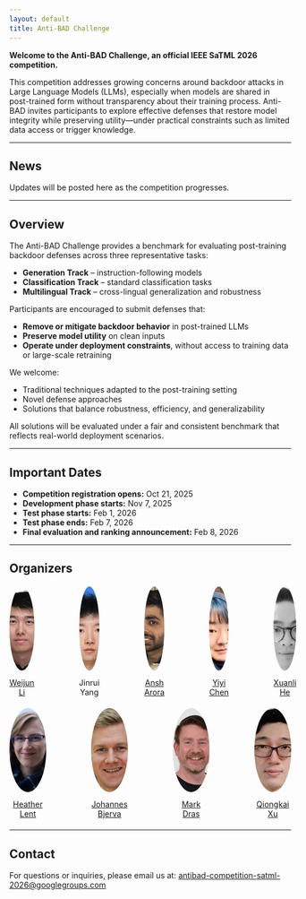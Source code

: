 ```yaml
---
layout: default
title: Anti-BAD Challenge
---
```


**Welcome to the Anti-BAD Challenge, an official IEEE SaTML 2026 competition.**

This competition addresses growing concerns around backdoor attacks in Large Language Models (LLMs), especially when models are shared in post-trained form without transparency about their training process. Anti-BAD invites participants to explore effective defenses that restore model integrity while preserving utility—under practical constraints such as limited data access or trigger knowledge.

---

## News

Updates will be posted here as the competition progresses.

---

## Overview

The Anti-BAD Challenge provides a benchmark for evaluating post-training backdoor defenses across three representative tasks:
- **Generation Track** – instruction-following models  
- **Classification Track** – standard classification tasks  
- **Multilingual Track** – cross-lingual generalization and robustness

Participants are encouraged to submit defenses that:
- **Remove or mitigate backdoor behavior** in post-trained LLMs  
- **Preserve model utility** on clean inputs  
- **Operate under deployment constraints**, without access to training data or large-scale retraining

We welcome:
- Traditional techniques adapted to the post-training setting  
- Novel defense approaches  
- Solutions that balance robustness, efficiency, and generalizability

All solutions will be evaluated under a fair and consistent benchmark that reflects real-world deployment scenarios.

---

## Important Dates

- **Competition registration opens:** Oct 21, 2025  
- **Development phase starts:** Nov 7, 2025  
- **Test phase starts:** Feb 1, 2026  
- **Test phase ends:** Feb 7, 2026  
- **Final evaluation and ranking announcement:** Feb 8, 2026

---

## Organizers

<!-- First row: 5 organizers -->
<div style="display: grid; grid-template-columns: repeat(5, 1fr); gap: 40px 80px; text-align: center; margin: 20px 0; max-width: 1200px; margin-left: auto; margin-right: auto;">

<div>
  <img src="assets/photo_crop/weijun_li.png" alt="Weijun Li" style="width: 150px; height: 150px; border-radius: 50%; object-fit: cover; margin-bottom: 10px;">
  <br>
  <a href="https://weijun-l.github.io/" target="_blank">Weijun Li</a>
</div>

<div>
  <img src="assets/photo_crop/jinrui_yang.jpg" alt="Jinrui Yang" style="width: 150px; height: 150px; border-radius: 50%; object-fit: cover; margin-bottom: 10px;">
  <br>
  Jinrui Yang
</div>

<div>
  <img src="assets/photo_crop/ansh_arora.jpg" alt="Ansh Arora" style="width: 150px; height: 150px; border-radius: 50%; object-fit: cover; margin-bottom: 10px;">
  <br>
  <a href="https://ansharora7.github.io/" target="_blank">Ansh Arora</a>
</div>

<div>
  <img src="assets/photo_crop/yiyi_chen.jpg" alt="Yiyi Chen" style="width: 150px; height: 150px; border-radius: 50%; object-fit: cover; margin-bottom: 10px;">
  <br>
  <a href="https://vbn.aau.dk/en/persons/yiyic" target="_blank">Yiyi Chen</a>
</div>

<div>
  <img src="assets/photo_crop/xuanli_he.jpg" alt="Xuanli He" style="width: 150px; height: 150px; border-radius: 50%; object-fit: cover; margin-bottom: 10px;">
  <br>
  <a href="https://xlhex.github.io/" target="_blank">Xuanli He</a>
</div>

</div>

<!-- Second row: 4 organizers centered -->
<div style="display: grid; grid-template-columns: repeat(4, 1fr); gap: 40px 80px; text-align: center; margin: 20px 0; max-width: 1000px; margin-left: auto; margin-right: auto;">

<div>
  <img src="assets/photo_crop/heather_lent.jpg" alt="Heather Lent" style="width: 150px; height: 150px; border-radius: 50%; object-fit: cover; margin-bottom: 10px;">
  <br>
  <a href="https://vbn.aau.dk/en/persons/hcle" target="_blank">Heather Lent</a>
</div>

<div>
  <img src="assets/photo_crop/johannes_bjerva.jpg" alt="Johannes Bjerva" style="width: 150px; height: 150px; border-radius: 50%; object-fit: cover; margin-bottom: 10px;">
  <br>
  <a href="https://vbn.aau.dk/en/persons/jbjerva" target="_blank">Johannes Bjerva</a>
</div>

<div>
  <img src="assets/photo_crop/mark_dras.jpg" alt="Mark Dras" style="width: 150px; height: 150px; border-radius: 50%; object-fit: cover; margin-bottom: 10px;">
  <br>
  <a href="https://mark-dras.github.io/" target="_blank">Mark Dras</a>
</div>

<div>
  <img src="assets/photo_crop/qiongkai_xu.jpeg" alt="Qiongkai Xu" style="width: 150px; height: 150px; border-radius: 50%; object-fit: cover; margin-bottom: 10px;">
  <br>
  <a href="https://xuqiongkai.github.io/" target="_blank">Qiongkai Xu</a>
</div>

</div>

---

## Contact

For questions or inquiries, please email us at:  [antibad-competition-satml-2026@googlegroups.com](mailto:antibad-competition-satml-2026@googlegroups.com)
